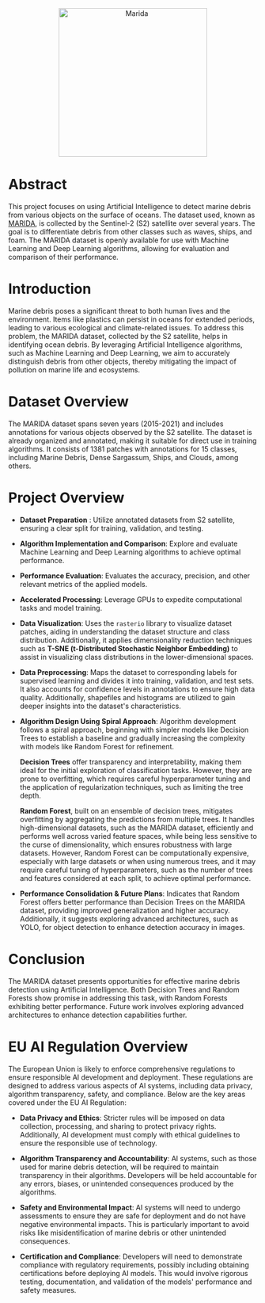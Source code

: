 <div align="center">
  <a href="https://marine-debris.github.io/">
    <img src="https://github.com/user-attachments/assets/f15600ec-bd0e-48ff-abd2-37ff2867d82e" alt="Marida" width="300">
  </a>
</div>

# Abstract
This project focuses on using Artificial Intelligence to detect marine debris from various objects on the surface of oceans. The dataset used, known as [MARIDA](https://github.com/marine-debris/marine-debris.github.io), is collected by the Sentinel-2 (S2) satellite over several years. The goal is to differentiate debris from other classes such as waves, ships, and foam. The MARIDA dataset is openly available for use with Machine Learning and Deep Learning algorithms, allowing for evaluation and comparison of their performance.

# Introduction
Marine debris poses a significant threat to both human lives and the environment. Items like plastics can persist in oceans for extended periods, leading to various ecological and climate-related issues. To address this problem, the MARIDA dataset, collected by the S2 satellite, helps in identifying ocean debris. By leveraging Artificial Intelligence algorithms, such as Machine Learning and Deep Learning, we aim to accurately distinguish debris from other objects, thereby mitigating the impact of pollution on marine life and ecosystems.

# Dataset Overview
The MARIDA dataset spans seven years (2015-2021) and includes annotations for various objects observed by the S2 satellite. The dataset is already organized and annotated, making it suitable for direct use in training algorithms. It consists of 1381 patches with annotations for 15 classes, including Marine Debris, Dense Sargassum, Ships, and Clouds, among others.

# **Project Overview**
- **Dataset Preparation** : Utilize annotated datasets from S2 satellite, ensuring a clear split for training, validation, and testing.
- **Algorithm Implementation and Comparison**: Explore and evaluate Machine Learning and Deep Learning algorithms to achieve optimal performance. 
- **Performance Evaluation**: Evaluates the accuracy, precision, and other relevant metrics of the applied models.  
- **Accelerated Processing**: Leverage GPUs to expedite computational tasks and model training.
- **Data Visualization**: Uses the `rasterio` library to visualize dataset patches, aiding in understanding the dataset structure and class distribution. Additionally, it applies dimensionality reduction techniques such as **T-SNE (t-Distributed Stochastic Neighbor Embedding)** to assist in visualizing class distributions in the lower-dimensional spaces.
- **Data Preprocessing**: Maps the dataset to corresponding labels for supervised learning and divides it into training, validation, and test sets. It also accounts for confidence levels in annotations to ensure high data quality. Additionally, shapefiles and histograms are utilized to gain deeper insights into the dataset's characteristics.
- **Algorithm Design Using Spiral Approach**: Algorithm development follows a spiral approach, beginning with simpler models like Decision Trees to establish a baseline and gradually increasing the complexity with models like Random Forest for refinement.  

  **Decision Trees** offer transparency and interpretability, making them ideal for the initial exploration of classification tasks. However, they are prone to overfitting, which requires careful hyperparameter tuning and the application of regularization techniques, such as limiting the tree depth.  

  **Random Forest**, built on an ensemble of decision trees, mitigates overfitting by aggregating the predictions from multiple trees. It handles high-dimensional datasets, such as the MARIDA dataset, efficiently and performs well across varied feature spaces, while being less sensitive to the curse of dimensionality, which ensures robustness with large datasets. However, Random Forest can be computationally expensive, especially with large datasets or when using numerous trees, and it may require careful tuning of hyperparameters, such as the number of trees and features considered at each split, to achieve optimal performance.
- **Performance Consolidation & Future Plans**: Indicates that Random Forest offers better performance than Decision Trees on the MARIDA dataset, providing improved generalization and higher accuracy. Additionally, it suggests exploring advanced architectures, such as YOLO, for object detection to enhance detection accuracy in images.

# Conclusion
The MARIDA dataset presents opportunities for effective marine debris detection using Artificial Intelligence. Both Decision Trees and Random Forests show promise in addressing this task, with Random Forests exhibiting better performance. Future work involves exploring advanced architectures to enhance detection capabilities further.

# **EU AI Regulation Overview**  
The European Union is likely to enforce comprehensive regulations to ensure responsible AI development and deployment. These regulations are designed to address various aspects of AI systems, including data privacy, algorithm transparency, safety, and compliance. Below are the key areas covered under the EU AI Regulation:

- **Data Privacy and Ethics**: Stricter rules will be imposed on data collection, processing, and sharing to protect privacy rights. Additionally, AI development must comply with ethical guidelines to ensure the responsible use of technology.

- **Algorithm Transparency and Accountability**: AI systems, such as those used for marine debris detection, will be required to maintain transparency in their algorithms. Developers will be held accountable for any errors, biases, or unintended consequences produced by the algorithms.

- **Safety and Environmental Impact**: AI systems will need to undergo assessments to ensure they are safe for deployment and do not have negative environmental impacts. This is particularly important to avoid risks like misidentification of marine debris or other unintended consequences.

- **Certification and Compliance**: Developers will need to demonstrate compliance with regulatory requirements, possibly including obtaining certifications before deploying AI models. This would involve rigorous testing, documentation, and validation of the models' performance and safety measures.
